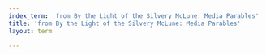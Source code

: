 ```yaml
---
index_term: 'from By the Light of the Silvery McLune: Media Parables'
title: 'from By the Light of the Silvery McLune: Media Parables'
layout: term

---
```


